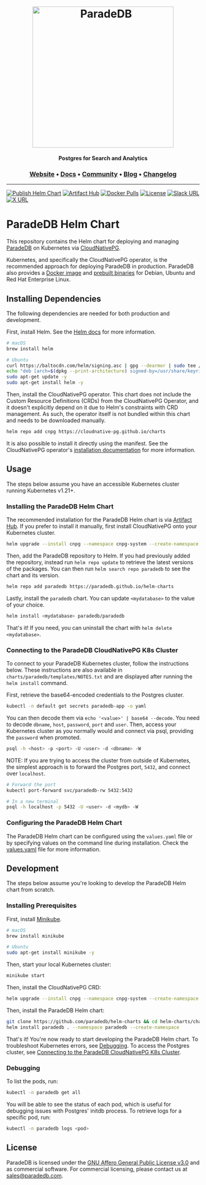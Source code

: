 <h1 align="center">
  <img src="https://raw.githubusercontent.com/paradedb/paradedb/dev/docs/logo/readme.svg" alt="ParadeDB" width="368px"></a>
<br>
</h1>

<p align="center">
    <b>Postgres for Search and Analytics</b> <br />
</p>

<h3 align="center">
  <a href="https://paradedb.com">Website</a> &bull;
  <a href="https://docs.paradedb.com">Docs</a> &bull;
  <a href="https://join.slack.com/t/paradedbcommunity/shared_invite/zt-2lkzdsetw-OiIgbyFeiibd1DG~6wFgTQ">Community</a> &bull;
  <a href="https://blog.paradedb.com">Blog</a> &bull;
  <a href="https://docs.paradedb.com/changelog/">Changelog</a>
</h3>

---

[![Publish Helm Chart](https://github.com/paradedb/helm-charts/actions/workflows/publish-helm-chart.yml/badge.svg)](https://github.com/paradedb/helm-charts/actions/workflows/publish-helm-chart.yml)
[![Artifact Hub](https://img.shields.io/endpoint?url=https://artifacthub.io/badge/repository/paradedb)](https://artifacthub.io/packages/search?repo=paradedb)
[![Docker Pulls](https://img.shields.io/docker/pulls/paradedb/paradedb)](https://hub.docker.com/r/paradedb/paradedb)
[![License](https://img.shields.io/github/license/paradedb/paradedb?color=blue)](https://github.com/paradedb/paradedb?tab=AGPL-3.0-1-ov-file#readme)
[![Slack URL](https://img.shields.io/badge/Join%20Slack-purple?logo=slack&link=https%3A%2F%2Fjoin.slack.com%2Ft%2Fparadedbcommunity%2Fshared_invite%2Fzt-2lkzdsetw-OiIgbyFeiibd1DG~6wFgTQ)](https://join.slack.com/t/paradedbcommunity/shared_invite/zt-2lkzdsetw-OiIgbyFeiibd1DG~6wFgTQ)
[![X URL](https://img.shields.io/twitter/url?url=https%3A%2F%2Ftwitter.com%2Fparadedb&label=Follow%20%40paradedb)](https://x.com/paradedb)

# ParadeDB Helm Chart

This repository contains the Helm chart for deploying and managing [ParadeDB](https://github.com/paradedb/paradedb) on Kubernetes via [CloudNativePG](https://cloudnative-pg.io/).

Kubernetes, and specifically the CloudNativePG operator, is the recommended approach for deploying ParadeDB in production. ParadeDB also provides a [Docker image](https://hub.docker.com/r/paradedb/paradedb) and [prebuilt binaries](https://github.com/paradedb/paradedb/releases) for Debian, Ubuntu and Red Hat Enterprise Linux.

## Installing Dependencies

The following dependencies are needed for both production and development.

First, install Helm. See the [Helm docs](https://helm.sh/docs/intro/install/) for more information.

```bash
# macOS
brew install helm

# Ubuntu
curl https://baltocdn.com/helm/signing.asc | gpg --dearmor | sudo tee /usr/share/keyrings/helm.gpg > /dev/null
echo "deb [arch=$(dpkg --print-architecture) signed-by=/usr/share/keyrings/helm.gpg] https://baltocdn.com/helm/stable/debian/ all main" | sudo tee /etc/apt/sources.list.d/helm-stable-debian.list
sudo apt-get update -y
sudo apt-get install helm -y
```

Then, install the CloudNativePG operator. This chart does not include the Custom Resource Definitions (CRDs) from the CloudNativePG Operator, and it doesn't explicitly depend on it due to Helm's constraints with CRD management. As such, the operator itself is not bundled within this chart and needs to be downloaded manually.

```bash
helm repo add cnpg https://cloudnative-pg.github.io/charts
```

It is also possible to install it directly using the manifest. See the CloudNativePG operator's [installation documentation](https://cloudnative-pg.io/documentation/1.21/installation_upgrade/#installation-on-kubernetes) for more information.

## Usage

The steps below assume you have an accessible Kubernetes cluster running Kubernetes v1.21+.

### Installing the ParadeDB Helm Chart

The recommended installation for the ParadeDB Helm chart is via [Artifact Hub](https://artifacthub.io/packages/helm/paradedb/paradedb). If you prefer to install it manually, first install CloudNativePG onto your Kubernetes cluster.

```bash
helm upgrade --install cnpg --namespace cnpg-system --create-namespace cnpg/cloudnative-pg
```

Then, add the ParadeDB repository to Helm. If you had previously added the repository, instead run `helm repo update` to retrieve the latest versions of the packages. You can then run `helm search repo paradedb` to see the chart and its version.

```bash
helm repo add paradedb https://paradedb.github.io/helm-charts
```

Lastly, install the `paradedb` chart. You can update `<mydatabase>` to the value of your choice.

```bash
helm install <mydatabase> paradedb/paradedb
```

That's it! If you need, you can uninstall the chart with `helm delete <mydatabase>`.

### Connecting to the ParadeDB CloudNativePG K8s Cluster

To connect to your ParadeDB Kubernetes cluster, follow the instructions below. These instructions are also available in `charts/paradedb/templates/NOTES.txt` and are displayed after running the `helm install` command.

First, retrieve the base64-encoded credentials to the Postgres cluster.

```bash
kubectl -n default get secrets paradedb-app -o yaml
```

You can then decode them via `echo '<value>' | base64 --decode`. You need to decode `dbname`, `host`, `password`, `port` and `user`. Then, access your Kubernetes cluster as you normally would and connect via psql, providing the `password` when promoted.

```bash
psql -h <host> -p <port> -U <user> -d <dbname> -W
```

NOTE: If you are trying to access the cluster from outside of Kubernetes, the simplest approach is to forward the Postgres port, `5432`, and connect over `localhost`.

```bash
# Forward the port
kubectl port-forward svc/paradedb-rw 5432:5432

# In a new terminal
psql -h localhost -p 5432 -U <user> -d <mydb> -W
```

### Configuring the ParadeDB Helm Chart

The ParadeDB Helm chart can be configured using the `values.yaml` file or by specifying values on the command line during installation. Check the [values.yaml](https://github.com/paradedb/helm-charts/blob/main/charts/paradedb/values.yaml) file for more information.

## Development

The steps below assume you're looking to develop the ParadeDB Helm chart from scratch.

### Installing Prerequisites

First, install [Minikube](https://minikube.sigs.k8s.io/docs/).

```bash
# macOS
brew install minikube

# Ubuntu
sudo apt-get install minikube -y
```

Then, start your local Kubernetes cluster:

```bash
minikube start
```

Then, install the CloudNativePG CRD:

```bash
helm upgrade --install cnpg --namespace cnpg-system --create-namespace cnpg/cloudnative-pg
```

Then, install the ParadeDB Helm chart:

```bash
git clone https://github.com/paradedb/helm-charts && cd helm-charts/charts/paradedb/
helm install paradedb . --namespace paradedb --create-namespace
```

That's it! You're now ready to start developing the ParadeDB Helm chart. To troubleshoot Kubernetes errors, see [Debugging](#debugging). To access the Postgres cluster, see [Connecting to the ParadeDB CloudNativePG K8s Cluster](#connecting-to-the-paradedb-cloudnativepg-k8s-cluster).

### Debugging

To list the pods, run:

```bash
kubectl -n paradedb get all
```

You will be able to see the status of each pod, which is useful for debugging issues with Postgres' initdb process. To retrieve logs for a specific pod, run:

```bash
kubectl -n paradedb logs <pod>
```

## License

ParadeDB is licensed under the [GNU Affero General Public License v3.0](LICENSE) and as commercial software. For commercial licensing, please contact us at [sales@paradedb.com](mailto:sales@paradedb.com).
